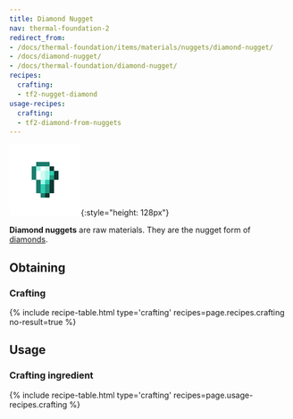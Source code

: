 ```yaml
---
title: Diamond Nugget
nav: thermal-foundation-2
redirect_from:
- /docs/thermal-foundation/items/materials/nuggets/diamond-nugget/
- /docs/diamond-nugget/
- /docs/thermal-foundation/diamond-nugget/
recipes:
  crafting:
  - tf2-nugget-diamond
usage-recipes:
  crafting:
  - tf2-diamond-from-nuggets
---
```


![Diamond nugget](/assets/images/thermal-foundation-2/nugget-diamond.png){:style="height: 128px"}


**Diamond nuggets** are raw materials. They are the nugget form of
[diamonds](https://minecraft.gamepedia.com/Diamond).


Obtaining
---------

### Crafting
{% include recipe-table.html type='crafting' recipes=page.recipes.crafting no-result=true %}


Usage
-----

### Crafting ingredient
{% include recipe-table.html type='crafting' recipes=page.usage-recipes.crafting %}
